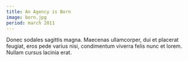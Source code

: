 ```yaml
---
title: An Agency is Born
image: born.jpg
period: march 2011
---
```

Donec sodales sagittis magna. Maecenas ullamcorper, dui et placerat feugiat, eros pede varius nisi, condimentum viverra felis nunc et lorem. Nullam cursus lacinia erat.
